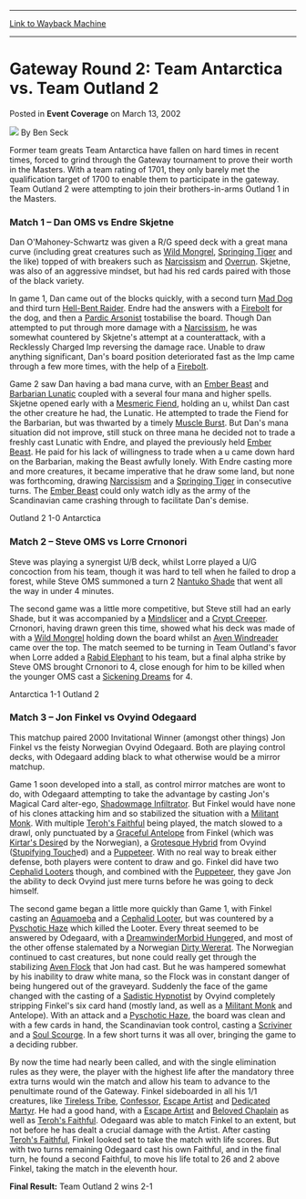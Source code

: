 
---
[Link to Wayback Machine](https://web.archive.org/web/20211017152757/https://magic.wizards.com/en/articles/archive/event-coverage/gateway-round-2-team-antarctica-vs-team-outland-2-2002-03-13)

[_metadata_:author]:- "Ben Seck"
[_metadata_:description]:- "Former team greats Team Antarctica have fallen on hard times in recent times, forced to grind through the Gateway tournament to prove their worth in the Masters. With a team rating of 1701, they only barely met the qualification target of 1700 to enable them to participate in the gateway."
[_metadata_:generator]:- "Drupal 7 (http://drupal.org)"
[_metadata_:node]:- "792396"
[_metadata_:publish_date]:- "2002-03-13"
[_metadata_:source]:- "div-main-content"
[_metadata_:title]:- "Gateway Round 2: Team Antarctica vs. Team Outland 2"
[_metadata_:wayback_capture_timestamp]:- "2021-10-17 15:27:57"
[_metadata_:wayback_raw_url]:- "https://web.archive.org/web/20211017152757id_/https://magic.wizards.com/en/articles/archive/event-coverage/gateway-round-2-team-antarctica-vs-team-outland-2-2002-03-13"
[_metadata_:wayback_url]:- "https://magic.wizards.com/en/articles/archive/event-coverage/gateway-round-2-team-antarctica-vs-team-outland-2-2002-03-13"
---


Gateway Round 2: Team Antarctica vs. Team Outland 2
===================================================



 Posted in **Event Coverage**
 on March 13, 2002 






![](https://media.magic.wizards.com/styles/auth_small/public/generic-avatar-150_486.png)
By Ben Seck











Former team greats Team Antarctica have fallen on hard times in recent times, forced to grind through the Gateway tournament to prove their worth in the Masters. With a team rating of 1701, they only barely met the qualification target of 1700 to enable them to participate in the gateway. Team Outland 2 were attempting to join their brothers-in-arms Outland 1 in the Masters.

### Match 1 – Dan OMS vs Endre Skjetne

Dan O'Mahoney-Schwartz was given a R/G speed deck with a great mana curve (including great creatures such as [Wild Mongrel](https://gatherer.wizards.com/Pages/Card/Details.aspx?name=Wild+Mongrel), [Springing Tiger](https://gatherer.wizards.com/Pages/Card/Details.aspx?name=Springing+Tiger) and the like) topped of with breakers such as [Narcissism](https://gatherer.wizards.com/Pages/Card/Details.aspx?name=Narcissism) and [Overrun](https://gatherer.wizards.com/Pages/Card/Details.aspx?name=Overrun). Skjetne, was also of an aggressive mindset, but had his red cards paired with those of the black variety.

In game 1, Dan came out of the blocks quickly, with a second turn [Mad Dog](https://gatherer.wizards.com/Pages/Card/Details.aspx?name=Mad+Dog) and third turn [Hell-Bent Raider](https://gatherer.wizards.com/Pages/Card/Details.aspx?name=Hell-Bent+Raider). Endre had the answers with a [Firebolt](https://gatherer.wizards.com/Pages/Card/Details.aspx?name=Firebolt) for the dog, and then a [Pardic Arsonist](https://gatherer.wizards.com/Pages/Card/Details.aspx?name=Pardic+Arsonist) tostabilise the board. Though Dan attempted to put through more damage with a [Narcissism](https://gatherer.wizards.com/Pages/Card/Details.aspx?name=Narcissism), he was somewhat countered by Skjetne's attempt at a counterattack, with a Recklessly Charged Imp reversing the damage race. Unable to draw anything significant, Dan's board position deteriorated fast as the Imp came through a few more times, with the help of a [Firebolt](https://gatherer.wizards.com/Pages/Card/Details.aspx?name=Firebolt).

Game 2 saw Dan having a bad mana curve, with an [Ember Beast](https://gatherer.wizards.com/Pages/Card/Details.aspx?name=Ember+Beast) and [Barbarian Lunatic](https://gatherer.wizards.com/Pages/Card/Details.aspx?name=Barbarian+Lunatic) coupled with a several four mana and higher spells. Skjetne opened early with a [Mesmeric Fiend](https://gatherer.wizards.com/Pages/Card/Details.aspx?name=Mesmeric+Fiend), holding an u, whilst Dan cast the other creature he had, the Lunatic. He attempted to trade the Fiend for the Barbarian, but was thwarted by a timely [Muscle Burst](https://gatherer.wizards.com/Pages/Card/Details.aspx?name=Muscle+Burst). But Dan's mana situation did not improve, still stuck on three mana he decided not to trade a freshly cast Lunatic with Endre, and played the previously held [Ember Beast](https://gatherer.wizards.com/Pages/Card/Details.aspx?name=Ember+Beast). He paid for his lack of willingness to trade when a u came down hard on the Barbarian, making the Beast awfully lonely. With Endre casting more and more creatures, it became imperative that he draw some land, but none was forthcoming, drawing [Narcissism](https://gatherer.wizards.com/Pages/Card/Details.aspx?name=Narcissism) and a [Springing Tiger](https://gatherer.wizards.com/Pages/Card/Details.aspx?name=Springing+Tiger) in consecutive turns. The [Ember Beast](https://gatherer.wizards.com/Pages/Card/Details.aspx?name=Ember+Beast) could only watch idly as the army of the Scandinavian came crashing through to facilitate Dan's demise.

Outland 2 1-0 Antarctica

### Match 2 – Steve OMS vs Lorre Crnonori

Steve was playing a synergist U/B deck, whilst Lorre played a U/G concoction from his team, though it was hard to tell when he failed to drop a forest, while Steve OMS summoned a turn 2 [Nantuko Shade](https://gatherer.wizards.com/Pages/Card/Details.aspx?name=Nantuko+Shade) that went all the way in under 4 minutes.

The second game was a little more competitive, but Steve still had an early Shade, but it was accompanied by a [Mindslicer](https://gatherer.wizards.com/Pages/Card/Details.aspx?name=Mindslicer) and a [Crypt Creeper](https://gatherer.wizards.com/Pages/Card/Details.aspx?name=Crypt+Creeper). Crnonori, having drawn green this time, showed what his deck was made of with a [Wild Mongrel](https://gatherer.wizards.com/Pages/Card/Details.aspx?name=Wild+Mongrel) holding down the board whilst an [Aven Windreader](https://gatherer.wizards.com/Pages/Card/Details.aspx?name=Aven+Windreader) came over the top. The match seemed to be turning in Team Outland's favor when Lorre added a [Rabid Elephant](https://gatherer.wizards.com/Pages/Card/Details.aspx?name=Rabid+Elephant) to his team, but a final alpha strike by Steve OMS brought Crnonori to 4, close enough for him to be killed when the younger OMS cast a [Sickening Dreams](https://gatherer.wizards.com/Pages/Card/Details.aspx?name=Sickening+Dreams) for 4.

Antarctica 1-1 Outland 2

### Match 3 – Jon Finkel vs Ovyind Odegaard

This matchup paired 2000 Invitational Winner (amongst other things) Jon Finkel vs the feisty Norwegian Ovyind Odegaard. Both are playing control decks, with Odegaard adding black to what otherwise would be a mirror matchup.

Game 1 soon developed into a stall, as control mirror matches are wont to do, with Odegaard attempting to take the advantage by casting Jon's Magical Card alter-ego, [Shadowmage Infiltrator](https://gatherer.wizards.com/Pages/Card/Details.aspx?name=Shadowmage+Infiltrator). But Finkel would have none of his clones attacking him and so stabilized the situation with a [Militant Monk](https://gatherer.wizards.com/Pages/Card/Details.aspx?name=Militant+Monk). With multiple [Teroh's Faithful](https://gatherer.wizards.com/Pages/Card/Details.aspx?name=Teroh%27s+Faithful) being played, the match slowed to a drawl, only punctuated by a [Graceful Antelope](https://gatherer.wizards.com/Pages/Card/Details.aspx?name=Graceful+Antelope) from Finkel (which was [Kirtar's Desire](https://gatherer.wizards.com/Pages/Card/Details.aspx?name=Kirtar%27s+Desire)d by the Norwegian), a [Grotesque Hybrid](https://gatherer.wizards.com/Pages/Card/Details.aspx?name=Grotesque+Hybrid) from Ovyind ([Stupifying Touch](https://gatherer.wizards.com/Pages/Card/Details.aspx?name=Stupifying+Touch)ed) and a [Puppeteer](https://gatherer.wizards.com/Pages/Card/Details.aspx?name=Puppeteer). With no real way to break either defense, both players were content to draw and go. Finkel did have two [Cephalid Looters](https://gatherer.wizards.com/Pages/Card/Details.aspx?name=Cephalid+Looters) though, and combined with the [Puppeteer](https://gatherer.wizards.com/Pages/Card/Details.aspx?name=Puppeteer), they gave Jon the ability to deck Ovyind just mere turns before he was going to deck himself.

The second game began a little more quickly than Game 1, with Finkel casting an [Aquamoeba](https://gatherer.wizards.com/Pages/Card/Details.aspx?name=Aquamoeba) and a [Cephalid Looter](https://gatherer.wizards.com/Pages/Card/Details.aspx?name=Cephalid+Looter), but was countered by a [Pyschotic Haze](https://gatherer.wizards.com/Pages/Card/Details.aspx?name=Pyschotic+Haze) which killed the Looter. Every threat seemed to be answered by Odegaard, with a [Dreamwinder](https://gatherer.wizards.com/Pages/Card/Details.aspx?name=Dreamwinder)[Morbid Hunger](https://gatherer.wizards.com/Pages/Card/Details.aspx?name=Morbid+Hunger)ed, and most of the other offense stalemated by a Norwegian [Dirty Wererat](https://gatherer.wizards.com/Pages/Card/Details.aspx?name=Dirty+Wererat). The Norwegian continued to cast creatures, but none could really get through the stabilizing [Aven Flock](https://gatherer.wizards.com/Pages/Card/Details.aspx?name=Aven+Flock) that Jon had cast. But he was hampered somewhat by his inability to draw white mana, so the Flock was in constant danger of being hungered out of the graveyard. Suddenly the face of the game changed with the casting of a [Sadistic Hypnotist](https://gatherer.wizards.com/Pages/Card/Details.aspx?name=Sadistic+Hypnotist) by Ovyind completely stripping Finkel's six card hand (mostly land, as well as a [Militant Monk](https://gatherer.wizards.com/Pages/Card/Details.aspx?name=Militant+Monk) and Antelope). With an attack and a [Pyschotic Haze](https://gatherer.wizards.com/Pages/Card/Details.aspx?name=Pyschotic+Haze), the board was clean and with a few cards in hand, the Scandinavian took control, casting a [Scriviner](https://gatherer.wizards.com/Pages/Card/Details.aspx?name=Scriviner) and a [Soul Scourge](https://gatherer.wizards.com/Pages/Card/Details.aspx?name=Soul+Scourge). In a few short turns it was all over, bringing the game to a deciding rubber.

By now the time had nearly been called, and with the single elimination rules as they were, the player with the highest life after the mandatory three extra turns would win the match and allow his team to advance to the penultimate round of the Gateway. Finkel sideboarded in all his 1/1 creatures, like [Tireless Tribe](https://gatherer.wizards.com/Pages/Card/Details.aspx?name=Tireless+Tribe), [Confessor](https://gatherer.wizards.com/Pages/Card/Details.aspx?name=Confessor), [Escape Artist](https://gatherer.wizards.com/Pages/Card/Details.aspx?name=Escape+Artist) and [Dedicated Martyr](https://gatherer.wizards.com/Pages/Card/Details.aspx?name=Dedicated+Martyr). He had a good hand, with a [Escape Artist](https://gatherer.wizards.com/Pages/Card/Details.aspx?name=Escape+Artist) and [Beloved Chaplain](https://gatherer.wizards.com/Pages/Card/Details.aspx?name=Beloved+Chaplain) as well as [Teroh's Faithful](https://gatherer.wizards.com/Pages/Card/Details.aspx?name=Teroh%27s+Faithful). Odegaard was able to match Finkel to an extent, but not before he has dealt a crucial damage with the Artist. After casting [Teroh's Faithful](https://gatherer.wizards.com/Pages/Card/Details.aspx?name=Teroh%27s+Faithful), Finkel looked set to take the match with life scores. But with two turns remaining Odegaard cast his own Faithful, and in the final turn, he found a second Faithful, to move his life total to 26 and 2 above Finkel, taking the match in the eleventh hour.

**Final Result:** Team Outland 2 wins 2-1







